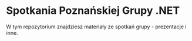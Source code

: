 ﻿# Spotkania Poznańskiej Grupy .NET
W tym repozytorium znajdziesz materiały ze spotkań grupy - prezentacje i inne.
